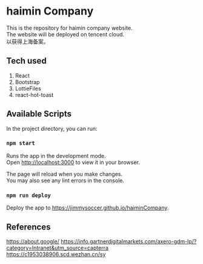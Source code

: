 # haimin Company

This is the repository for haimin company website. \
The website will be deployed on tencent cloud. \
以获得上海备案。

## Tech used
1. React
2. Bootstrap
3. LottieFiles
4. react-hot-toast

## Available Scripts

In the project directory, you can run:

### `npm start`

Runs the app in the development mode.\
Open [http://localhost:3000](http://localhost:3000) to view it in your browser.

The page will reload when you make changes.\
You may also see any lint errors in the console.

### `npm run deploy`

Deploy the app to https://jimmysoccer.github.io/haiminCompany.

## References

https://about.google/
https://info.gartnerdigitalmarkets.com/axero-gdm-lp/?category=Intranet&utm_source=capterra \
https://c1953038906.scd.wezhan.cn/sy
